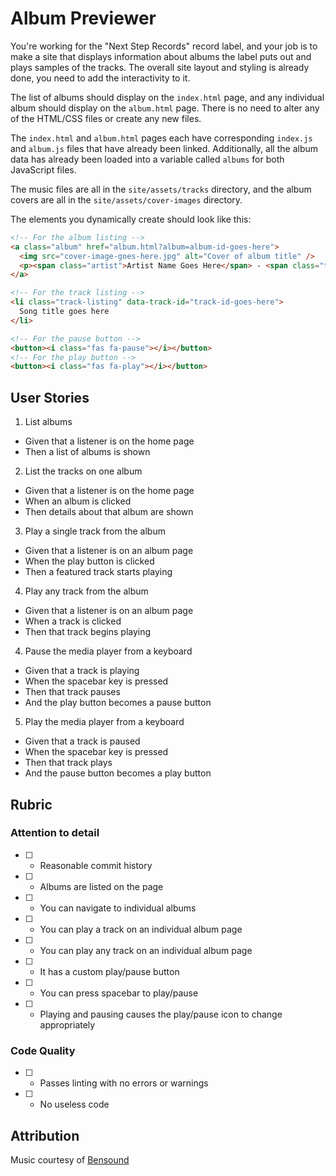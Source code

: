# Album Previewer

You're working for the "Next Step Records" record label, and your job is to make a site that displays information about albums the label puts out and plays samples of the tracks. The overall site layout and styling is already done, you need to add the interactivity to it.

The list of albums should display on the `index.html` page, and any individual album should display on the `album.html` page. There is no need to alter any of the HTML/CSS files or create any new files.

The `index.html` and `album.html` pages each have corresponding `index.js` and `album.js` files that have already been linked. Additionally, all the album data has already been loaded into a variable called `albums` for both JavaScript files.

The music files are all in the `site/assets/tracks` directory, and the album covers are all in the `site/assets/cover-images` directory.

The elements you dynamically create should look like this:

```html
<!-- For the album listing -->
<a class="album" href="album.html?album=album-id-goes-here">
  <img src="cover-image-goes-here.jpg" alt="Cover of album title" />
  <p><span class="artist">Artist Name Goes Here</span> - <span class="title">Album Title Goes Here</span></p>
</a>
```

```html
<!-- For the track listing -->
<li class="track-listing" data-track-id="track-id-goes-here">
  Song title goes here
</li>
```

```html
<!-- For the pause button -->
<button><i class="fas fa-pause"></i></button>
<!-- For the play button -->
<button><i class="fas fa-play"></i></button>
```

## User Stories

1. List albums
  * Given that a listener is on the home page
  * Then a list of albums is shown
2. List the tracks on one album
  * Given that a listener is on the home page
  * When an album is clicked
  * Then details about that album are shown
3. Play a single track from the album
  * Given that a listener is on an album page
  * When the play button is clicked
  * Then a featured track starts playing
4. Play any track from the album
  * Given that a listener is on an album page
  * When a track is clicked
  * Then that track begins playing
4. Pause the media player from a keyboard
  * Given that a track is playing
  * When the spacebar key is pressed
  * Then that track pauses
  * And the play button becomes a pause button
5. Play the media player from a keyboard
  * Given that a track is paused
  * When the spacebar key is pressed
  * Then that track plays
  * And the pause button becomes a play button

## Rubric

### Attention to detail

* [ ] - Reasonable commit history
* [ ] - Albums are listed on the page
* [ ] - You can navigate to individual albums
* [ ] - You can play a track on an individual album page
* [ ] - You can play any track on an individual album page
* [ ] - It has a custom play/pause button
* [ ] - You can press spacebar to play/pause
* [ ] - Playing and pausing causes the play/pause icon to change appropriately

### Code Quality

* [ ] - Passes linting with no errors or warnings
* [ ] - No useless code

## Attribution

Music courtesy of [Bensound](bensound.com)
